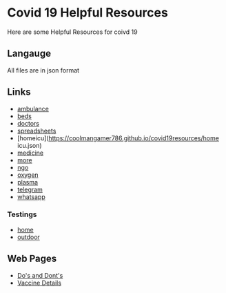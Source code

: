 
# Covid 19 Helpful Resources

Here are some Helpful Resources for coivd 19


## Langauge

All files are in json format

  
## Links

- [ambulance](https://coolmangamer786.github.io/covid19resources/ambulance.json)
- [beds](https://coolmangamer786.github.io/covid19resources/beds.json)
- [doctors](https://coolmangamer786.github.io/covid19resources/doctors.json)
- [spreadsheets](https://coolmangamer786.github.io/covid19resources/spreadsheets.json)
- [homeicu](https://coolmangamer786.github.io/covid19resources/home icu.json)
- [medicine](https://coolmangamer786.github.io/covid19resources/medicine.json)
- [more](https://coolmangamer786.github.io/covid19resources/more.json)
- [ngo](https://coolmangamer786.github.io/covid19resources/ngo.json)
- [oxygen](https://coolmangamer786.github.io/covid19resources/oxygen.json)
- [plasma](https://coolmangamer786.github.io/covid19resources/plasma.json)
- [telegram](https://coolmangamer786.github.io/covid19resources/telegram.json)
- [whatsapp](https://coolmangamer786.github.io/covid19resources/whatsapp.json)

### Testings
- [home](https://coolmangamer786.github.io/covid19resources/home.json)
- [outdoor](https://coolmangamer786.github.io/covid19resources/outdoor.json)


## Web Pages

 - [Do's and Dont's](https://coolmangamer786.github.io/covid19resources/index.html)
 - [Vaccine Details](https://coolmangamer786.github.io/covid19resources/vaccine_details.html)
 
